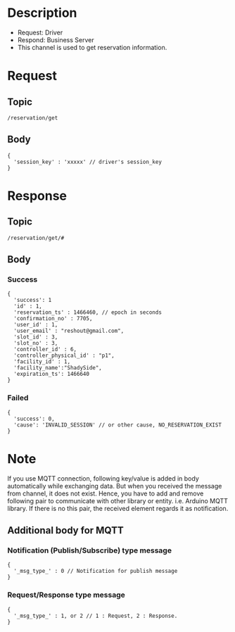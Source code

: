 # Description

- Request: Driver
- Respond: Business Server
- This channel is used to get reservation information. 

# Request

## Topic

```
/reservation/get
```

## Body
```
{
  'session_key' : 'xxxxx' // driver's session_key
}
```

# Response

## Topic

```
/reservation/get/#
```

## Body

### Success

```
{
  'success': 1
  'id' : 1,
  'reservation_ts' : 1466460, // epoch in seconds
  'confirmation_no' : 7705,
  'user_id' : 1,
  'user_email' : "reshout@gmail.com",
  'slot_id' : 3,
  'slot_no' : 3,
  'controller_id' : 6,
  'controller_physical_id' : "p1",
  'facility_id' : 1,
  'facility_name':"ShadySide",
  'expiration_ts': 1466640
}
```

### Failed

```
{
  'success': 0,
  'cause': 'INVALID_SESSION' // or other cause, NO_RESERVATION_EXIST
}
```

# Note

If you use MQTT connection, following key/value is added in body automatically while exchanging data.
But when you received the message from channel, it does not exist.
Hence, you have to add and remove following pair to communicate with other library or entity. i.e. Arduino MQTT library.
If there is no this pair, the received element regards it as notification.


## Additional body for MQTT

### Notification (Publish/Subscribe) type message
```
{
  '_msg_type_' : 0 // Notification for publish message
}
```

### Request/Response type message
```
{
  '_msg_type_' : 1, or 2 // 1 : Request, 2 : Response.
}
```

